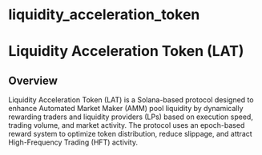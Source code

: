 # liquidity_acceleration_token

# Liquidity Acceleration Token (LAT)

## Overview
 Liquidity Acceleration Token (LAT) is a Solana-based protocol designed to enhance Automated Market Maker (AMM) pool liquidity by dynamically rewarding traders and liquidity providers (LPs) based on execution speed, trading volume, and market activity. The protocol uses an epoch-based reward system to optimize token distribution, reduce slippage, and attract High-Frequency Trading (HFT) activity.



